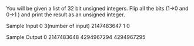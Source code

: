 You will be given a list of 32 bit unsigned integers. Flip all the bits (1->0 and 0->1 ) and print the result as an unsigned integer.

Sample Input 0
3(number of input)
2147483647
1
0

Sample Output 0
2147483648
4294967294
4294967295
